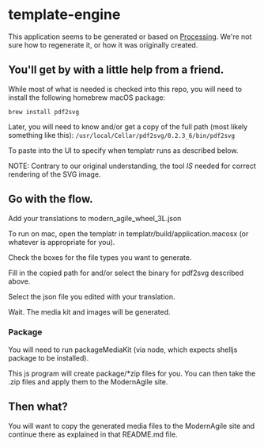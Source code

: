 # template-engine

This application seems to be generated or based on [Processing](https://processing.org/). We're not sure how to regenerate it, or how it was originally created.

## You'll get by with a little help from a friend.
While most of what is needed is checked into this repo, you will need to install the following homebrew macOS package:

```brew install pdf2svg```

Later, you will need to know and/or get a copy of the full path (most likely something like this): 
```/usr/local/Cellar/pdf2svg/0.2.3_6/bin/pdf2svg```

To paste into the UI to specify when templatr runs as described below.

NOTE: Contrary to our original understanding, the tool _IS_ needed for correct 
rendering of the SVG image.

## Go with the flow.

Add your translations to modern_agile_wheel_3L.json

To run on mac, open the templatr in templatr/build/application.macosx (or whatever is appropriate for you).

Check the boxes for the file types you want to generate.

Fill in the copied path for and/or select the binary for pdf2svg described above.

Select the json file you edited with your translation.

Wait. The media kit and images will be generated.

### Package
You will need to run packageMediaKit (via node, which expects shelljs package to be installed).

This js program will create package/*zip files for you. You can then take the .zip files and apply them to the ModernAgile site.

## Then what?
You will want to copy the generated media files to the ModernAgile site and continue there as explained in that README.md file.

